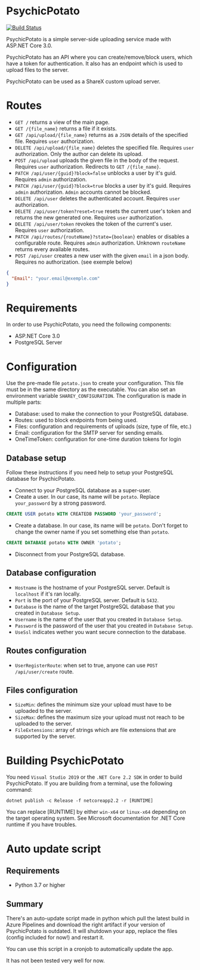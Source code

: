 # PsychicPotato

[![Build Status](https://dev.azure.com/allanmercou/psychic-potato/_apis/build/status/Kiritsu.psychic-potato?branchName=master)](https://dev.azure.com/allanmercou/psychic-potato/_build/latest?definitionId=5&branchName=master)

PsychicPotato is a simple server-side uploading service made with ASP.NET Core 3.0. 

PsychicPotato has an API where you can create/remove/block users, which have a token for authentication. It also has an endpoint which is used to upload files to the server.

PsychicPotato can be used as a ShareX custom upload server.

# Routes

- `GET /` returns a view of the main page.
- `GET /{file_name}` returns a file if it exists.
- `GET /api/upload/{file_name}` returns as a `JSON` details of the specified file. Requires `user` authorization.
- `DELETE /api/upload/{file_name}` deletes the specified file. Requires `user` authorization. Only the author can delete its upload.
- `POST /api/upload` uploads the given file in the body of the request. Requires `user` authorization. Redirects to `GET /{file_name}`.
- `PATCH /api/user/{guid}?block=false` unblocks a user by it's guid. Requires `admin` authorization.
- `PATCH /api/user/{guid}?block=true` blocks a user by it's guid. Requires `admin` authorization. `Admin` accounts cannot be blocked.
- `DELETE /api/user` deletes the authenticated account. Requires `user` authorization.
- `DELETE /api/user/token?reset=true` resets the current user's token and returns the new generated one. Requires `user` authorization.
- `DELETE /api/user/token` revokes the token of the current's user. Requires `user` authorization.
- `PATCH /api/routes/{routeName}?state={boolean}` enables or disables a configurable route. Requires `admin` authorization. Unknown `routeName` returns every available routes.
- `POST /api/user` creates a new user with the given `email` in a json body. Requires no authorization. (see exemple below)
```json
{
  "Email": "your.email@exemple.com"
}
```

# Requirements

In order to use PsychicPotato, you need the following components:
- ASP.NET Core 3.0
- PostgreSQL Server

# Configuration

Use the pre-made file `potato.json` to create your configuration. This file must be in the same directory as the executable. You can also set an environment variable `SHAREY_CONFIGURATION`.
The configuration is made in multiple parts:
- Database: used to make the connection to your PostgreSQL database.
- Routes: used to block endpoints from being used.
- Files: configuration and requirements of uploads (size, type of file, etc.)
- Email: configuration for the SMTP server for sending emails.
- OneTimeToken: configuration for one-time duration tokens for login

## Database setup

Follow these instructions if you need help to setup your PostgreSQL database for PsychicPotato.

- Connect to your PostgreSQL database as a super-user.
- Create a user. In our case, its name will be `potato`. Replace `your_password` by a strong password.
```sql
CREATE USER potato WITH CREATEDB PASSWORD 'your_password';
```
- Create a database. In our case, its name will be `potato`. Don't forget to change the owner name if you set something else than `potato`.
```sql
CREATE DATABASE potato WITH OWNER 'potato';
```
- Disconnect from your PostgreSQL database.

## Database configuration

- `Hostname` is the hostname of your PostgreSQL server. Default is `localhost` if it's ran locally.
- `Port` is the port of your PostgreSQL server. Default is `5432`.
- `Database` is the name of the target PostgreSQL database that you created in `Database Setup`.
- `Username` is the name of the user that you created in `Database Setup`.
- `Password` is the password of the user that you created in `Database Setup`.
- `UseSsl` indicates wether you want secure connection to the database.

## Routes configuration

- `UserRegisterRoute`: when set to true, anyone can use `POST /api/user/create` route.

## Files configuration

- `SizeMin`: defines the minimum size your upload must have to be uploaded to the server.
- `SizeMax`: defines the maximum size your upload must not reach to be uploaded to the server.
- `FileExtensions`: array of strings which are file extensions that are supported by the server.

# Building PsychicPotato

You need `Visual Studio 2019` or the `.NET Core 2.2 SDK` in order to build PsychicPotato.
If you are building from a terminal, use the following command:
```
dotnet publish -c Release -f netcoreapp2.2 -r [RUNTIME]
```
You can replace [RUNTIME] by either `win-x64` or `linux-x64` depending on the target operating system. See Microsoft documentation for .NET Core runtime if you have troubles.

# Auto update script

## Requirements
- Python 3.7 or higher

## Summary

There's an auto-update script made in python which pull the latest build in Azure Pipelines and download the right artifact if your version of PsychicPotato is outdated. It will shutdown your app, replace the files (config included for now!) and restart it. 

You can use this script in a cronjob to automatically update the app.

It has not been tested very well for now.
